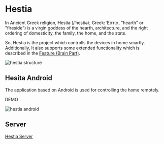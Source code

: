 # Hestia

In Ancient Greek religion, Hestia (/ˈhɛstiə/; Greek: Ἑστία, "hearth" or "fireside") is a virgin goddess of the hearth, architecture, and the right ordering of domesticity, the family, the home, and the state.

So, Hestia is the project which controlls the devices in home smartly. Additionally, It also supports some extended functionality which is described in the [Feature (Brain Part)](https://github.com/GenialX/hestia-server#feature-brain-part).

![hestia structure](https://docs.google.com/drawings/d/e/2PACX-1vT8G32e2AJbFTea1f_9dLB_ZKbS85kUqXnLZNPJ8lp0TAohMYc4bMiz-4qDYa-DdlcfmkpeNlxP81B6/pub?w=724&h=306)

## Hesita Android

The application based on Android is used for controlling the home remotely.

DEMO

![hestia android](https://lh3.googleusercontent.com/8Hfere9GPCx3cnV6TVuoiHGHPWdkdUiuE30TmFc14TbLpp6Q9gXc4_wSvxCc2GKE8GFSFnq4A978s_v0eyGcl1e36bQMQnEWqLf5asLEbUfoYdNTrdK6I-OdyTMVSSDrxkLJtGmU_r117iGscHsC7EIYnHOBeelhEQGbPA3z97M6h3NNnTifvrYrsHh25GrTi_m3LNBIe4HQlWjbItwnDGRAe1wyqUiNEYsNPPRFdz78X1r4hdsJg6XofdlL4rZk26k7C_6G_0UihpaH5PZaPRIyjtmczgMYNNhxXnQPLjcSbVy9FmYS-J_t4vO_eJndQ0w2JnDuRAi6mq9QQIHBBhx5B2BqhAw3Z5iQ15xkO7IysxeVgD50mo-dqxwxFlpsPzWoWofpQw149zuWUq--Pe_odDGiYqM036MZxMB0cDHIHLWo4zMyocdIge0zpIKWBL-pSx5GpaVixtv1keJiR3B_6NdogLipcncMcdEuzPZGlvDs6nyx5E_ZRFA02GaByQAuO24xmz5Xm4jVM8lWk3guDy87SjAyS00B-MZ5Gd0oLFJOm5DbPwQNjgMhdHJ0_qFk6y6b4_E0e5fVuROclj84DQcKMslAMYLxx98=w386-h718-no)


## Server

[Hestia Server](https://github.com/GenialX/hestia-server)

